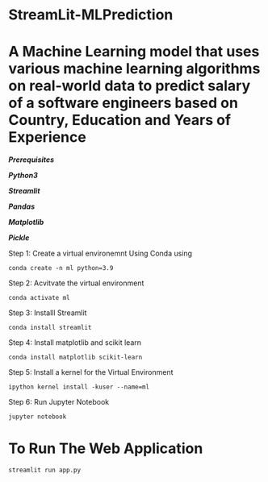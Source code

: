 # StreamLit-MLPrediction
# A Machine Learning model that uses various machine learning algorithms on real-world data to predict salary of a software engineers based on Country, Education and Years of Experience

***Prerequisites***

***Python3***

***Streamlit***

***Pandas***

***Matplotlib***

***Pickle***

Step 1: Create a virtual environemnt Using Conda using

    conda create -n ml python=3.9
    
Step 2: Acvitvate the virtual environment

    conda activate ml

Step 3: Installl Streamlit 

    conda install streamlit
 
Step 4: Install matplotlib and scikit learn

    conda install matplotlib scikit-learn
     
Step 5: Install a kernel for the Virtual Environment
    
    ipython kernel install -kuser --name=ml
     
Step 6: Run Jupyter Notebook

    jupyter notebook
    
    
    
# To Run The Web Application

    streamlit run app.py

   
